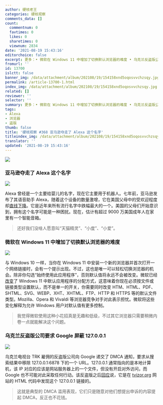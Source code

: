 ```yaml
---
author: 硬核老王
categories: 硬核观察
comments_data: []
count:
  commentnum: 0
  favtimes: 0
  likes: 0
  sharetimes: 0
  viewnum: 2834
date: '2021-08-19 15:43:16'
editorchoice: false
excerpt: 更多：• 微软在 Windows 11 中增加了切换默认浏览器的难度 • 乌克兰反盗版公司要求 Google 屏蔽 127.0.0.1
fromurl: ''
id: 13700
islctt: false
banner_img: /data/attachment/album/202108/19/154158xnd5oqosvvchzsqy.jpg
permalink: /article-13700-1.html
index_img: /data/attachment/album/202108/19/154158xnd5oqosvvchzsqy.jpg
related: []
reviewer: ''
selector: ''
summary: 更多：• 微软在 Windows 11 中增加了切换默认浏览器的难度 • 乌克兰反盗版公司要求 Google 屏蔽 127.0.0.1
tags:
- Alexa
- 浏览器
- 盗版
thumb: false
title: '硬核观察 #368 亚马逊夺走了 Alexa 这个名字'
titleindex_img: /data/attachment/album/202108/19/154158xnd5oqosvvchzsqy.jpg
translator: ''
updated: '2021-08-19 15:43:16'
---
```


![](/data/attachment/album/202108/19/154158xnd5oqosvvchzsqy.jpg)


### 亚马逊夺走了 Alexa 这个名字


![](/data/attachment/album/202108/19/154209q3hb4xp45es5xhhe.jpg)


Alexa 曾经是一个主要给婴儿的名字，现在它主要用于机器人。七年前，亚马逊发布了其语音助手 Alexa，随着这个设备的数量激增，它在美国父母中的受欢迎程度却[直线下降](https://www.theatlantic.com/family/archive/2021/08/amazon-alexa-popular-name/619794/)。它是近年来所有流行名字中跌幅最大的一个。美国的父母们开始意识到，拥有这个名字可能是一种困扰。现在，估计有超过 9000 万美国成年人在家里有一个智能音箱。



> 
> 还好我们没啥人愿意叫“天猫精灵”、“小度”、“小爱”。
> 
> 
> 


### 微软在 Windows 11 中增加了切换默认浏览器的难度


![](/data/attachment/album/202108/19/154229gnk0nzlirszdto7u.jpg)


与 Windows 10 一样，当你在 Windows 11 中安装一个新的浏览器并首次打开一个网络链接时，会有一个提示出现。不过，这也是唯一可以轻松切换浏览器的机会。除非你勾选“始终使用此应用程序”，否则默认值将永远不会被改变。微软已经[改变](https://www.theverge.com/platform/amp/22630319/microsoft-windows-11-default-browser-changes)了 Windows 11 中默认应用程序的分配方式，这意味着你现在必须按文件或链接类型设置默认，而不是单一的开关，你需要同时改变 HTM、HTML、PDF、SHTML、SVG、WEBP、XHT、XHTML、FTP、HTTP 和 HTTPS 等的默认文件类型。Mozilla、Opera 和 Vivaldi 等浏览器竞争对手对此表示担忧。微软将这些变化解释为允许 Windows 用户对默认值有更多控制。



> 
> 我觉得微软使用这种小花招真是无趣和低级，不过其它浏览器只需要稍微内卷一点就能解决这个问题。
> 
> 
> 


### 乌克兰反盗版公司要求 Google 屏蔽 127.0.0.1


![](/data/attachment/album/202108/19/154254brradaabyel28d4b.jpg)


乌克兰电视台 TRK 雇佣的反盗版公司向 Google 递交了 DMCA 通知，要求从搜索结果中移除 127.0.0.1:6878 下的一个 URL。127.0.0.1 通常指向的是本地计算机，该 IP 对应的应该是网站服务器上的一个文件，但没有开启对外访问，而 Google 也不可能对此采取任何行动。该反盗版之后[回应](https://torrentfreak.com/anti-piracy-firm-asks-google-to-block-127-0-0-1-210808/)说，它是在 [tvizor.org](http://tvizor.org/) 网站的 HTML 代码中发现这个 127.0.0.1 链接的。



> 
> 这就是典型的 DMCA 滥用表现，它们只是随意对他们想提出申诉的内容提起 DMCA，反正也不花钱。
> 
> 
>